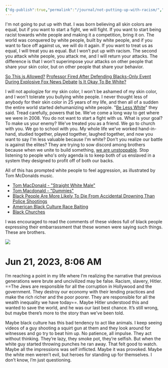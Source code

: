 ```yaml
---
{"dg-publish":true,"permalink":"/journal/not-putting-up-with-racism/","created":"Apr 14, 2023, 8:32 AM"}
---
```



I'm not going to put up with that. I was born believing all skin colors are equal, but if you want to start a fight, we will fight. If you want to start being racist towards white people and making it a competition, bring it on. The world was conquered by white people, built by white people, and if you want to face off against us, we will do it again. If you want to treat us as equal, I will treat you as equal. But I won’t put up with racism. The second you attack white people, you attack me, and I will return your attacks. The difference is that I won’t superimpose your attacks on other people that share your skin color, but on other people that share your behavior.

[So This is Allowed?](https://youtube.com/shorts/d08er8jMVQM?feature=share)
[Professor Fired After Defending Blacks-Only Event During Explosive Fox News Debate](https://youtu.be/atclMRAu1No?t=27)
[Is It Okay To Be White?](https://youtu.be/ANmkeVNTWAU)

I will not apologize for my skin color, I won't be ashamed of my skin color, and I won't tolerate you bullying white people. I never thought less of anybody for their skin color in 25 years of my life, and then all of a sudden the entire world started dehumanizing white people. "[Be Less White](https://www.beaumontenterprise.com/business/article/Coca-Cola-Asks-Its-Workers-to-Be-Less-White-to-15979661.php)" they said. Tread carefully, powers that be. We've come a long way to get where we were in 2008. You do not want to  start a fight with us. What is your goal? To make us your enemy? We've treated you as a friend. We go to church with you. We go to school with you. My whole life we've worked hand-in-hand, studied together, played together, laughed together, and now you want to say I'm less valuable because I'm white? Don't you realize our battle is against the elites? They are trying to sow discord among brothers because when we unite to build something, [we are unstoppable](https://www.biblegateway.com/passage/?search=Genesis%2011:5-7&version=KJV). Stop listening to people who's only agenda is to keep both of us enslaved in a system they designed to profit off of both our backs.

All of this has prompted white people to feel aggression, as illustrated by Tom McDonalds music.

- [Tom MacDonald - "Straight White Male"](https://www.youtube.com/watch?v=omMpqbuyDdc)
- [Tom Macdonald - "Dummies"](https://youtu.be/MUfoDiX_U0w?t=122)
- [Black People Are More Likely To Die From Accidental Drowning Than Police Shootings](https://www.kjv1611only.com/video/02preaching/Sermon_Clips_Pastor_Shelley/Black_People_Are_More_Likely_To_Die_From_Accidental_Drowning_Than_Police_Shootings.mp4)
- [American Black Culture Race Baiting](https://www.kjv1611only.com/video/02preaching/Sermons_Pastor_Shelley/American_Black_Culture_Race_Baiting.mp4)
- [Black Churches](https://www.kjv1611only.com/video/02preaching/Sermons_Pastor_Shelley/Black_Churches.mp4)

I was encouraged to read the comments of these videos full of black people expressing their embarrassment that these women were saying such things. These are brothers.

![](https://i.imgur.com/5Phu7fJ.png)

# Jun 21, 2023, 8:06 AM

I’m reaching a point in my life where I’m realizing the narrative that previous generations were brute and uncivilized may be false. Racism, slavery, Hitler. ==The Jews are responsible for all the corruption in Hollywood and the government. They destroy our economy with their lending practices and make the rich richer and the poor poorer. They are responsible for all the wealth inequality we have today==. Maybe Hitler understood this and wanted to save the world, and he was our last best chance. It’s still wrong, but maybe there’s more to the story than we’ve been told.

Maybe black culture has this bad tendency to act like animals. I keep seeing videos of a guy shooting a squirt gun at them and they look around for witnesses and go try to beat him up. No patience, all impulse. They act without thinking. They’re lazy, they smoke pot, they’re selfish. But when the white guy started throwing punches he ran away. That felt good to watch. Maybe all the impressions was self inflicted. Maybe it was provoked. Maybe the white men weren’t evil, but heroes for standing up for themselves. I don’t know, I’m just questioning.